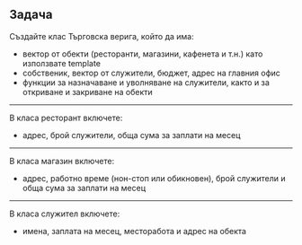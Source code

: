 ## Задача
Създайте клас Търговска верига, който да има:
- вектор от обекти  (ресторанти, магазини, кафенета и т.н.) като използвате template
- собственик, вектор от служители, бюджет, адрес на главния офис
- функции за назначаване и уволняване на служители, както и за откриване и закриване на обекти
----------------------
В класа ресторант включете:
- адрес, брой служители, обща сума за заплати на месец
----------------------
В класа магазин включете:
- адрес, работно време (нон-стоп или обикновен), брой служители и обща сума за заплати на месец
----------------------
В класа служител включете:
- имена, заплата на месец, месторабота и адрес на обекта

